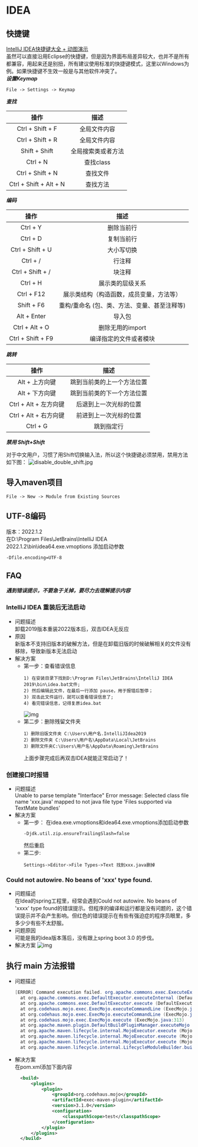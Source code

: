 # IDEA

## 快捷键
[IntelliJ IDEA快捷键大全 + 动图演示](https://mp.weixin.qq.com/s/vWaDp-yVTMTdZbOX6H_3Kw)<br/>
虽然可以直接沿用Eclipse的快捷键，但是因为界面布局差异较大，也并不是所有都兼容，用起来还是别扭，所有建议使用标准的快捷键模式，这里以Windows为例。如果快捷键不生效一般是与其他软件冲突了。<br>
***设置Keymap***
```text
File -> Settings -> Keymap
```

***查找***

| **操作** | **描述** |
| :---: | :---: |
| Ctrl + Shift + F | 全局文件内容 |
| Ctrl + Shift + R | 全局文件内容 |
| Shift + Shift | 全局搜索类或者方法 |
| Ctrl + N | 查找class |
| Ctrl + Shift + N | 查找文件 |
| Ctrl + Shift + Alt + N | 查找方法 |

***编码***

| **操作** | **描述** |
| :---: | :---: |
| Ctrl + Y | 删除当前行 |
| Ctrl + D | 复制当前行 |
| Ctrl + Shift + U | 大小写切换 |
| Ctrl + / | 行注释 |
| Ctrl + Shift + / | 块注释 |
| Ctrl + H | 展示类的层级关系 |
| Ctrl + F12 | 展示类结构（构造函数，成员变量，方法等） |
| Shift + F6 | 重构/重命名 (包、类、方法、变量、甚至注释等) |
| Alt + Enter | 导入包 |
| Ctrl + Alt + O | 删除无用的import |
| Ctrl + Shift + F9 | 编译指定的文件或者模块 |

***跳转***

| **操作** | **描述** |
| :---: | :---: |
| Alt + 上方向键 | 跳到当前类的上一个方法位置 |
| Alt + 下方向键 | 跳到当前类的下一个方法位置 |
| Ctrl + Alt + 左方向键 | 后退到上一次光标的位置 |
| Ctrl + Alt + 右方向键 | 前进到上一次光标的位置 |
| Ctrl + G | 跳到指定行 |


***禁用 Shift+Shift*** 

对于中文用户，习惯了用Shift切换输入法，所以这个快捷键必须禁用，禁用方法如下图：
![disable_double_shift.jpg](./images/disable_double_shift.jpg)


## 导入maven项目
```text
File -> New -> Module from Existing Sources
```

## UTF-8编码
版本：2022.1.2 <br/>
在D:\Program Files\JetBrains\IntelliJ IDEA 2022.1.2\bin\idea64.exe.vmoptions 添加启动参数 
```text
-Dfile.encoding=UTF-8
```

## FAQ
***遇到错误提示，不要急于关掉，要尽力去理解提示内容***

### IntelliJ IDEA 重装后无法启动 
* 问题描述 <br/>
  卸载2019版本重装2022版本后，双击IDEA无反应
* 原因 <br/>
  新版本不支持旧版本的破解方法，但是在卸载旧版的时候破解相关的文件没有移除，导致新版本无法启动
* 解决方案 <br/>
  - 第一步：查看错误信息
    ```text
    1) 在安装目录下找到D:\Program Files\JetBrains\IntelliJ IDEA 2019\bin\idea.bat文件;
    2) 然后编辑此文件，在最后一行添加 pause，用于报错后暂停；
    3) 双击此文件运行，就可以查看错误信息了;
    4) 看完错误信息，记得复原idea.bat
    ```
    ![img](./images/idea-bat.jpg) <br/>
  - 第二步：删除残留文件夹
    ```text
    1）删除旧版文件夹 C:\Users\用户名.IntelliJIdea2019
    2）删除文件夹 C:\Users\用户名\AppData\Local\JetBrains
    3）删除文件夹C:\Users\用户名\AppData\Roaming\JetBrains
    ```
    上面步骤完成后再双击IDEA就能正常启动了！

### 创建接口时报错
* 问题描述<br/>
  Unable to parse template "Interface" Error message: Selected class file name 'xxx.java' mapped to not java file type 'Files supported via TextMate bundles' <br/>
* 解决方案 
  - 第一步： 在idea.exe.vmoptions和idea64.exe.vmoptions添加启动参数
    ```text
    -Djdk.util.zip.ensureTrailingSlash=false
    ```
    然后重启   
  - 第二步: 
    ```text
    Settings->Editor->File Types->Text 找到xxx.java删掉
    ```

### Could not autowire. No beans of 'xxx' type found.
* 问题描述<br/>
  在Idea的spring工程里，经常会遇到Could not autowire. No beans of 'xxxx' type found的错误提示。但程序的编译和运行都是没有问题的，这个错误提示并不会产生影响。但红色的错误提示在有些有强迫症的程序员眼里，多多少少有些不太舒服。
* 问题原因<br/>
  可能是我的idea版本落后，没有跟上spring boot 3.0 的步伐。
* 解决方案
  ![img](./images/Settings_Editor_Inspection.png)

## 执行 main 方法报错
* 问题描述
  ```java
  [ERROR] Command execution failed. org.apache.commons.exec.ExecuteException: Process exited with an error: 1 (Exit value: 1)
    at org.apache.commons.exec.DefaultExecutor.executeInternal (DefaultExecutor.java:404)
    at org.apache.commons.exec.DefaultExecutor.execute (DefaultExecutor.java:166)
    at org.codehaus.mojo.exec.ExecMojo.executeCommandLine (ExecMojo.java:804)
    at org.codehaus.mojo.exec.ExecMojo.executeCommandLine (ExecMojo.java:751)
    at org.codehaus.mojo.exec.ExecMojo.execute (ExecMojo.java:313)
    at org.apache.maven.plugin.DefaultBuildPluginManager.executeMojo (DefaultBuildPluginManager.java:137)
    at org.apache.maven.lifecycle.internal.MojoExecutor.execute (MojoExecutor.java:210)
    at org.apache.maven.lifecycle.internal.MojoExecutor.execute (MojoExecutor.java:156)
    at org.apache.maven.lifecycle.internal.MojoExecutor.execute (MojoExecutor.java:148)
    at org.apache.maven.lifecycle.internal.LifecycleModuleBuilder.buildProject (LifecycleModuleBuilder.java:117)
  ```
* 解决方案<br/>
  在pom.xml添加下面内容
  ```xml
    <build>
        <plugins>
            <plugin>
                <groupId>org.codehaus.mojo</groupId>
                <artifactId>exec-maven-plugin</artifactId>
                <version>3.1.0</version>
                <configuration>
                    <classpathScope>test</classpathScope>
                </configuration>
            </plugin>
        </plugins>
    </build>
  ```